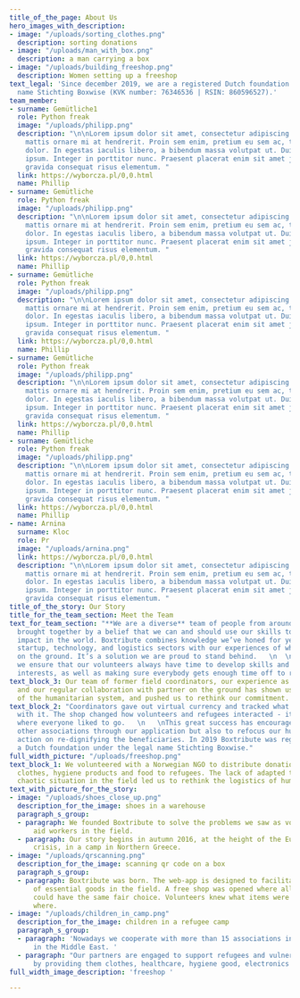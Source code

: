 ```yaml
---
title_of_the_page: About Us
hero_images_with_description:
- image: "/uploads/sorting_clothes.png"
  description: sorting donations
- image: "/uploads/man_with_box.png"
  description: a man carrying a box
- image: "/uploads/building_freeshop.png"
  description: Women setting up a freeshop
text_legal: 'Since december 2019, we are a registered Dutch foundation under the legal
  name Stichting Boxwise (KVK number: 76346536 | RSIN: 860596527).'
team_member:
- surname: Gemütliche1
  role: Python freak
  image: "/uploads/philipp.png"
  description: "\n\nLorem ipsum dolor sit amet, consectetur adipiscing elit. Mauris
    mattis ornare mi at hendrerit. Proin sem enim, pretium eu sem ac, tristique sollicitudin
    dolor. In egestas iaculis libero, a bibendum massa volutpat ut. Duis a luctus
    ipsum. Integer in porttitor nunc. Praesent placerat enim sit amet justo hendrerit,
    gravida consequat risus elementum. "
  link: https://wyborcza.pl/0,0.html
  name: Phillip
- surname: Gemütliche
  role: Python freak
  image: "/uploads/philipp.png"
  description: "\n\nLorem ipsum dolor sit amet, consectetur adipiscing elit. Mauris
    mattis ornare mi at hendrerit. Proin sem enim, pretium eu sem ac, tristique sollicitudin
    dolor. In egestas iaculis libero, a bibendum massa volutpat ut. Duis a luctus
    ipsum. Integer in porttitor nunc. Praesent placerat enim sit amet justo hendrerit,
    gravida consequat risus elementum. "
  link: https://wyborcza.pl/0,0.html
  name: Phillip
- surname: Gemütliche
  role: Python freak
  image: "/uploads/philipp.png"
  description: "\n\nLorem ipsum dolor sit amet, consectetur adipiscing elit. Mauris
    mattis ornare mi at hendrerit. Proin sem enim, pretium eu sem ac, tristique sollicitudin
    dolor. In egestas iaculis libero, a bibendum massa volutpat ut. Duis a luctus
    ipsum. Integer in porttitor nunc. Praesent placerat enim sit amet justo hendrerit,
    gravida consequat risus elementum. "
  link: https://wyborcza.pl/0,0.html
  name: Phillip
- surname: Gemütliche
  role: Python freak
  image: "/uploads/philipp.png"
  description: "\n\nLorem ipsum dolor sit amet, consectetur adipiscing elit. Mauris
    mattis ornare mi at hendrerit. Proin sem enim, pretium eu sem ac, tristique sollicitudin
    dolor. In egestas iaculis libero, a bibendum massa volutpat ut. Duis a luctus
    ipsum. Integer in porttitor nunc. Praesent placerat enim sit amet justo hendrerit,
    gravida consequat risus elementum. "
  link: https://wyborcza.pl/0,0.html
  name: Phillip
- surname: Gemütliche
  role: Python freak
  image: "/uploads/philipp.png"
  description: "\n\nLorem ipsum dolor sit amet, consectetur adipiscing elit. Mauris
    mattis ornare mi at hendrerit. Proin sem enim, pretium eu sem ac, tristique sollicitudin
    dolor. In egestas iaculis libero, a bibendum massa volutpat ut. Duis a luctus
    ipsum. Integer in porttitor nunc. Praesent placerat enim sit amet justo hendrerit,
    gravida consequat risus elementum. "
  link: https://wyborcza.pl/0,0.html
  name: Phillip
- name: Arnina
  surname: Kloc
  role: Pr
  image: "/uploads/arnina.png"
  link: https://wyborcza.pl/0,0.html
  description: "\n\nLorem ipsum dolor sit amet, consectetur adipiscing elit. Mauris
    mattis ornare mi at hendrerit. Proin sem enim, pretium eu sem ac, tristique sollicitudin
    dolor. In egestas iaculis libero, a bibendum massa volutpat ut. Duis a luctus
    ipsum. Integer in porttitor nunc. Praesent placerat enim sit amet justo hendrerit,
    gravida consequat risus elementum. "
title_of_the_story: Our Story
title_for_the_team_section: Meet the Team
text_for_team_section: "**We are a diverse** team of people from around the world
  brought together by a belief that we can and should use our skills to make a positive
  impact in the world. Boxtribute combines knowledge we’ve honed for years in the
  startup, technology, and logistics sectors with our experiences of what is needed
  on the ground. It’s a solution we are proud to stand behind.   \n  \nAt **Boxtribute**,
  we ensure that our volunteers always have time to develop skills and explore new
  interests, as well as making sure everybody gets enough time off to relax!"
text_block_3: Our team of former field coordinators, our experience as a foundation,
  and our regular collaboration with partner on the ground has shown us the shortcom-ings
  of the humanitarian system, and pushed us to rethink our commitment.
text_block_2: "Coordinators gave out virtual currency and tracked what was bought
  with it. The shop changed how volunteers and refugees interacted - it became a place
  where everyone liked to go.   \n   \nThis great success has encouraged us to support
  other associations through our application but also to refocus our humanitarian
  action on re-dignifying the beneficiaries. In 2019 Boxtribute was registered as
  a Dutch foundation under the legal name Stichting Boxwise."
full_width_picture: "/uploads/freeshop.png"
text_block_1: We volunteered with a Norwegian NGO to distribute donations such as
  clothes, hygiene products and food to refugees. The lack of adapted tools and the
  chaotic situation in the field led us to rethink the logistics of humanitarian associations.
text_with_picture_for_the_story:
- image: "/uploads/shoes_close_up.png"
  description_for_the_image: shoes in a warehouse
  paragraph_s_group:
  - paragraph: We founded Boxtribute to solve the problems we saw as volunteers and
      aid workers in the field.
  - paragraph: Our story begins in autumn 2016, at the height of the European refugee
      crisis, in a camp in Northern Greece.
- image: "/uploads/qrscanning.png"
  description_for_the_image: scanning qr code on a box
  paragraph_s_group:
  - paragraph: Boxtribute was born. The web-app is designed to facilitate the distribution
      of essential goods in the field. A free shop was opened where all beneficia-ries
      could have the same fair choice. Volunteers knew what items were available and
      where.
- image: "/uploads/children_in_camp.png"
  description_for_the_image: children in a refugee camp
  paragraph_s_group:
  - paragraph: 'Nowadays we cooperate with more than 15 associations in Europe and
      in the Middle East. '
  - paragraph: "Our partners are engaged to support refugees and vulnerable population,
      by providing them clothes, healthcare, hygiene good, electronics etc. \n"
full_width_image_description: 'freeshop '

---
```

